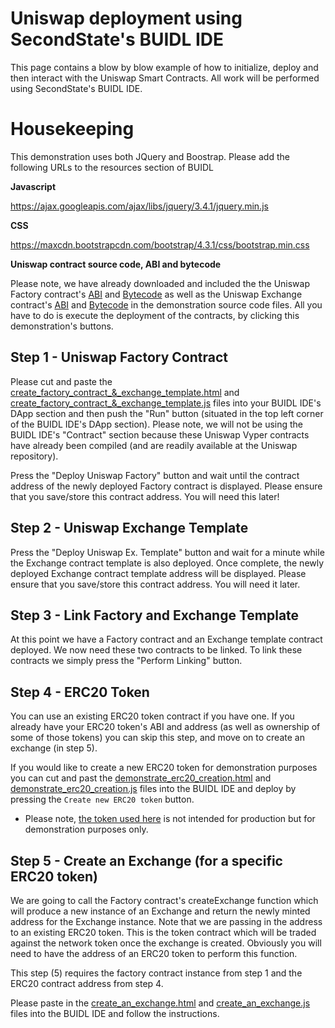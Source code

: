 # Uniswap deployment using SecondState's BUIDL IDE

This page contains a blow by blow example of how to initialize, deploy and then interact with the Uniswap Smart Contracts. All work will be performed using SecondState's BUIDL IDE.

# Housekeeping
This demonstration uses both JQuery and Boostrap. Please add the following URLs to the resources section of BUIDL

**Javascript**

https://ajax.googleapis.com/ajax/libs/jquery/3.4.1/jquery.min.js

**CSS**

https://maxcdn.bootstrapcdn.com/bootstrap/4.3.1/css/bootstrap.min.css

**Uniswap contract source code, ABI and bytecode**

Please note, we have already downloaded and included the the Uniswap Factory contract's [ABI](https://raw.githubusercontent.com/Uniswap/contracts-vyper/master/abi/uniswap_factory.json) and [Bytecode](https://raw.githubusercontent.com/Uniswap/contracts-vyper/master/bytecode/factory.txt) as well as the Uniswap Exchange contract's [ABI](https://raw.githubusercontent.com/Uniswap/contracts-vyper/master/abi/uniswap_exchange.json) and [Bytecode](https://raw.githubusercontent.com/Uniswap/contracts-vyper/master/bytecode/factory.txt) in the demonstration source code files. All you have to do is execute the deployment of the contracts, by clicking this demonstration's buttons.

## Step 1 - Uniswap Factory Contract

Please cut and paste the [create_factory_contract_&_exchange_template.html](https://raw.githubusercontent.com/second-state/buidl/master/demo/uniswap/create_factory_contract_%26_exchange_template.html) and [create_factory_contract_&_exchange_template.js](https://raw.githubusercontent.com/second-state/buidl/master/demo/uniswap/create_factory_contract_%26_exchange_template.js) files into your BUIDL IDE's DApp section and then push the "Run" button (situated in the top left corner of the BUIDL IDE's DApp section). Please note, we will not be using the BUIDL IDE's "Contract" section because these Uniswap Vyper contracts have already been compiled (and are readily available at the Uniswap repository).

Press the "Deploy Uniswap Factory" button and wait until the contract address of the newly deployed Factory contract is displayed. Please ensure that you save/store this contract address. You will need this later!

## Step 2 - Uniswap Exchange Template
Press the "Deploy Uniswap Ex. Template" button and wait for a minute while the Exchange contract template is also deployed. Once complete, the newly deployed Exchange contract template address will be displayed. Please ensure that you save/store this contract address. You will need it later.

## Step 3 - Link Factory and Exchange Template
At this point we have a Factory contract and an Exchange template contract deployed. We now need these two contracts to be linked. To link these contracts we simply press the "Perform Linking" button.

## Step 4 - ERC20 Token
You can use an existing ERC20 token contract if you have one. If you already have your ERC20 token's ABI and address (as well as ownership of some of those tokens) you can skip this step, and move on to create an exchange (in step 5).

If you would like to create a new ERC20 token for demonstration purposes you can cut and past the [demonstrate_erc20_creation.html](https://raw.githubusercontent.com/second-state/buidl/master/demo/uniswap/demonstrate_erc20_creation.html) and [demonstrate_erc20_creation.js](https://raw.githubusercontent.com/second-state/buidl/master/demo/uniswap/demonstrate_erc20_creation.js) files into the BUIDL IDE and deploy by pressing the `Create new ERC20 token` button. 

* Please note, [the token used here](https://github.com/second-state/buidl/blob/master/demo/uniswap/example_erc20_source_code_file.md) is not intended for production but for demonstration purposes only.

## Step 5 - Create an Exchange (for a specific ERC20 token)
We are going to call the Factory contract's createExchange function which will produce a new instance of an Exchange and return the newly minted address for the Exchange instance. Note that we are passing in the address to an existing ERC20 token. This is the token contract which will be traded against the network token once the exchange is created. Obviously you will need to have the address of an ERC20 token to perform this function.

This step (5) requires the factory contract instance from step 1 and the ERC20 contract address from step 4.

Please paste in the [create_an_exchange.html](https://raw.githubusercontent.com/second-state/buidl/master/demo/uniswap/create_an_exchange.html) and [create_an_exchange.js](https://raw.githubusercontent.com/second-state/buidl/master/demo/uniswap/create_an_exchange.js) files into the BUIDL IDE and follow the instructions.



